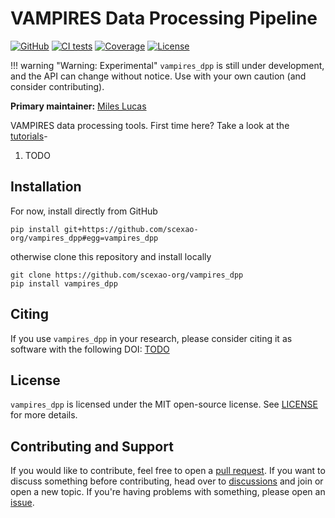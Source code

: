 # VAMPIRES Data Processing Pipeline

[![GitHub](https://img.shields.io/badge/Code-GitHub-black.svg)](https://github.com/scexao-org/vampires_dpp)
[![CI tests](https://github.com/scexao-org/vampires_dpp/actions/workflows/CI.yml/badge.svg?branch=main)](https://github.com/scexao-org/vampires_dpp/actions/workflows/CI.yml)
[![Coverage](https://codecov.io/gh/scexao-org/vampires_dpp/branch/main/graph/badge.svg)](https://codecov.io/gh/scexao-org/vampires_dpp)
[![License](https://img.shields.io/github/license/scexao-org/vampires_dpp?color=yellow)](https://github.com/scexao-org/vampires_dpp/blob/main/LICENSE)

!!! warning "Warning: Experimental"
    `vampires_dpp` is still under development, and the API can change without notice. Use with your own caution (and consider contributing).

**Primary maintainer:** [Miles Lucas](https://github.com/mileslucas)

VAMPIRES data processing tools. First time here? Take a look at the [tutorials](../tutorials/index.md)-

1. TODO

## Installation

For now, install directly from GitHub

    pip install git+https://github.com/scexao-org/vampires_dpp#egg=vampires_dpp

otherwise clone this repository and install locally

    git clone https://github.com/scexao-org/vampires_dpp
    pip install vampires_dpp


## Citing

If you use `vampires_dpp` in your research, please consider citing it as software with the following DOI: [TODO](https://github.com/scexao-org/vampires_dpp/blob/main/CITAIONS.bib)

## License

`vampires_dpp` is licensed under the MIT open-source license. See [LICENSE](https://github.com/scexao-org/vampires_dpp/blob/main/LICENSE) for more details.

## Contributing and Support

If you would like to contribute, feel free to open a [pull request](https://github.com/scexao-org/vampires_dpp/pulls). If you want to discuss something before contributing, head over to [discussions](https://github.com/scexao-org/vampires_dpp/discussions) and join or open a new topic. If you're having problems with something, please open an [issue](https://github.com/scexao-org/vampires_dpp/issues).
